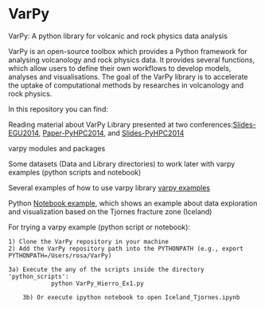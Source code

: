 # VarPy
VarPy: A python library for volcanic and rock physics data analysis


VarPy is an open-source toolbox which provides a
Python framework for analysing volcanology and rock physics
data. It provides several functions, which allow users to define
their own workflows to develop models, analyses and visualisations.
The goal of the VarPy library is to accelerate the uptake
of computational methods by researches in volcanology and rock
physics. 

In this repository you can find:

Reading material about VarPy Library presented at two conferences:[Slides-EGU2014](https://github.com/rosafilgueira/VarPy/blob/master/VarPy_EGU2014.pdf), [Paper-PyHPC2014](https://github.com/rosafilgueira/VarPy/blob/master/pyhpc2014_submission_4.pdf), and [Slides-PyHPC2014](https://github.com/rosafilgueira/VarPy/blob/master/pyhpc2014-4-VarPy.pdf)

varpy modules and packages

Some datasets (Data and Library directories) to work later with varpy examples (python scripts and notebook)

Several examples of how to use varpy library [varpy examples](https://github.com/rosafilgueira/VarPy/blob/master/python_scripts)

Python [Notebook example](https://github.com/rosafilgueira/VarPy/blob/master/Iceland_Tjornes.ipynb),
which shows an example about data exploration and visualization based on the Tjornes fracture zone (Iceland) 

For trying a varpy example (python script or notebook):

	1) Clone the VarPy repository in your machine
	2) Add the VarPy repository path into the PYTHONPATH (e.g., export PYTHONPATH=/Users/rosa/VarPy)

	3a) Execute the any of the scripts inside the directory 'python_scripts':
                python VarPy_Hierro_Ex1.py

        3b) Or execute ipython notebook to open Iceland_Tjornes.ipynb 
